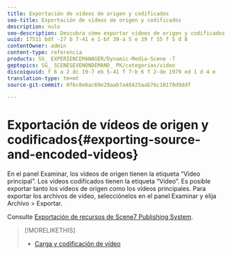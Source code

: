 ```yaml
---
title: Exportación de vídeos de origen y codificados
seo-title: Exportación de vídeos de origen y codificados
description: nulo
seo-description: Descubra cómo exportar vídeos de origen y codificados.
uuid: 17511 bdf -27 b 7-41 e 1-bf 39-a 5 e 39 f 55 f 5 d 8
contentOwner: admin
content-type: referencia
products: SG_ EXPERIENCEMANAGER/Dynamic-Media-Scene -7
geptopics: SG_ SCENESEVENONDEMAND_ PK/categorías/video
discoiquuid: f 6 a 2 dc 19-7 eb 5-41 f 7-b 6 f 2-de 1979 ed 1 d 4 e
translation-type: tm+mt
source-git-commit: 0f6c8e6ac69e29aab7a48425aab76c10170d9ddf

---
```



# Exportación de vídeos de origen y codificados{#exporting-source-and-encoded-videos}

En el panel Examinar, los vídeos de origen tienen la etiqueta “Vídeo principal”. Los vídeos codificados tienen la etiqueta “Vídeo”. Es posible exportar tanto los vídeos de origen como los vídeos principales. Para exportar los archivos de vídeo, selecciónelos en el panel Examinar y elija Archivo &gt; Exportar. 

Consulte [Exportación de recursos de Scene7 Publishing System](exporting-assets-scene7-publishing-system.md#exporting_assets_from_scene7_publishing_system).

>[!MORELIKETHIS]
>
>* [Carga y codificación de vídeo](uploading-encoding-videos.md#uploading_and_encoding_videos)

